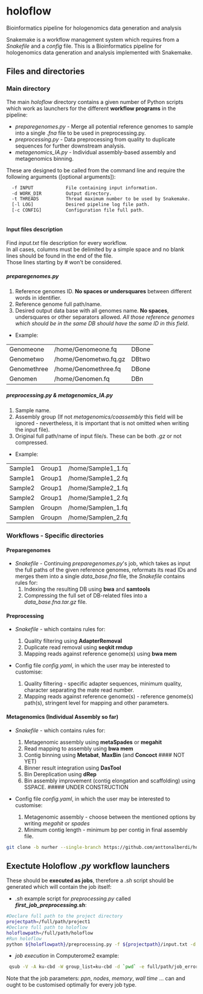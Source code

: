 # holoflow
Bioinformatics pipeline for hologenomics data generation and analysis

Snakemake is a workflow management system which requires from a *Snakefile* and a *config* file. This is a Bioinformatics pipeline for hologenomics data generation and analysis implemented with Snakemake.

## Files and directories
### Main directory

The main *holoflow* directory contains a given number of Python scripts which work as launchers for the different **workflow programs** in the pipeline:

  - *preparegenomes.py*   - Merge all potential reference genomes to sample into a single *.fna* file to be used in preprocessing.py.  
  - *preprocessing.py*    - Data preprocessing from quality to duplicate sequences for further downstream analysis.
  - *metagenomics_IA.py*  - Individual assembly-based assembly and metagenomics binning. 
  
  
These are designed to be called from the command line and require the following arguments ([optional arguments]):  
```bash
  -f INPUT            File containing input information.
  -d WORK_DIR         Output directory.
  -t THREADS          Thread maximum number to be used by Snakemake.  
  [-l LOG]            Desired pipeline log file path.
  [-c CONFIG]         Configuration file full path.
  
```  
  
#### Input files description
Find *input.txt* file description for every workflow.  
In all cases, columns must be delimited by a simple space and no blank lines should be found in the end of the file.  
Those lines starting by # won't be considered.  
  
##### *preparegenomes.py*

  1. Reference genomes ID. **No spaces or undersquares** between different words in identifier.  
  2. Reference genome full path/name.   
  3. Desired output data base with all genomes name. **No spaces**, undersquares or other separators allowed. *All those reference genomes which should be in the same DB should have the same ID in this field*.  
  
- Example:

|   |   |   |
| --- | --- | --- |
| Genomeone   | /home/Genomeone.fq      | DBone  |
| Genometwo   | /home/Genometwo.fq.gz   | DBtwo  |
| Genomethree | /home/Genomethree.fq    | DBone  |
| Genomen     | /home/Genomen.fq        | DBn    |


##### *preprocessing.py*  &  *metagenomics_IA.py*

  1. Sample name.  
  2. Assembly group (If not *metagenomics/coassembly* this field will be ignored - nevertheless, it is important that is not omitted when writing the input file).   
  3. Original full path/name of input file/s. These can be both *.gz* or not compressed.  
  
- Example:

|   |   |   |
| --- | --- | --- |
| Sample1 | Group1 | /home/Sample1_1.fq |
| Sample1 | Group1 | /home/Sample1_2.fq |
| Sample2 | Group1 | /home/Sample2_1.fq |
| Sample2 | Group1 | /home/Sample1_2.fq |
| Samplen | Groupn | /home/Samplen_1.fq |
| Samplen | Groupn | /home/Samplen_2.fq |
  
  
  
 
### Workflows - Specific directories

#### Preparegenomes
- *Snakefile* - Continuing *preparegenomes.py*'s job, which takes as input the full paths of the given reference genomes, reformats its read IDs and merges them into a single *data_base.fna* file, the *Snakefile* contains rules for:  
  1. Indexing the resulting DB using **bwa** and **samtools**
  2. Compressing the full set of DB-related files into a *data_base.fna.tar.gz* file.

#### Preprocessing
- *Snakefile* - which contains rules for:
  1. Quality filtering using **AdapterRemoval**
  2. Duplicate read removal using **seqkit rmdup**
  3. Mapping reads against reference genome(s) using **bwa mem**

- Config file *config.yaml*, in which the user may be interested to customise:
  1. Quality filtering - specific adapter sequences, minimum quality, character separating the mate read number.
  2. Mapping reads against reference genome(s) - reference genome(s) path(s), stringent level for mapping and other parameters. 


#### Metagenomics (Individual Assembly so far)
- *Snakefile* - which contains rules for:
  1. Metagenomic assembly using **metaSpades** or **megahit**
  2. Read mapping to assembly using **bwa mem** 
  3. Contig binning using **Metabat**, **MaxBin** (and **Concoct** #### NOT YET)
  4. Binner result integration using **DasTool** 
  5. Bin Dereplication using **dRep**
  6. Bin assembly improvement (contig elongation and scaffolding) using SSPACE. ##### UNDER CONSTRUCTION

- Config file *config.yaml*, in which the user may be interested to customise:
  1. Metagenomic assembly - choose between the mentioned options by writing *megahit* or *spades*
  2. Minimum contig length - minimum bp per contig in final assembly file.

```bash
git clone -b nurher --single-branch https://github.com/anttonalberdi/holoflow.git
```

## Exectute Holoflow *.py* workflow launchers
These should be **executed as jobs**, therefore a *.sh* script should be generated which will contain the job itself:

- *.sh* example script for *preprocessing.py* called ***first_job_preprocessing.sh***:
```bash
#Declare full path to the project directory
projectpath=/full/path/project1
#Declare full path to holoflow
holoflowpath=/full/path/holoflow
#Run holoflow
python ${holoflowpath}/preprocessing.py -f ${projectpath}/input.txt -d ${projectpath}/workdir -c ${projectpath}/config.yaml -l ${projectpath}/log_file.log -t 40
```

- *job execution* in Computerome2 example:
```bash
 qsub -V -A ku-cbd -W group_list=ku-cbd -d `pwd` -e full/path/job_error_file.err -o full/path/job_out_file.out -l nodes=1:ppn=40,mem=180gb,walltime=5:00:00:00 -N JOB_ID full/path/first_job_preprocessing.sh

```
  Note that the job parameters: *ppn*, *nodes*, *memory*, *wall time* ... can and ought to be customised optimally for every job type.





